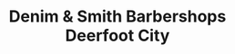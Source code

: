---
title: "Denim & Smith Barbershops Deerfoot City"
url: /calgary/denim-and-smith-barbershops-deerfoot-city/
shop: hairdresser
---